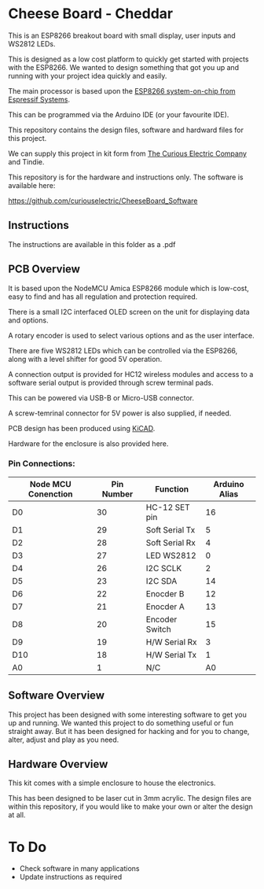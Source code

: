 # Cheese Board - Cheddar


This is an ESP8266 breakout board with small display, user inputs and WS2812 LEDs. 

This is designed as a low cost platform to quickly get started with projects with the ESP8266. We wanted to design something that got you up and running with your project idea quickly and easily.

The main processor is based upon the [ESP8266 system-on-chip from Espressif Systems](https://en.wikipedia.org/wiki/ESP8266).

This can be programmed via the Arduino IDE (or your favourite IDE).

This repository contains the design files, software and hardward files for this project.

We can supply this project in kit form from [The Curious Electric Company](https://www.curiouselectric.co.uk/) and Tindie.

This repository is for the hardware and instructions only. The software is available here:

https://github.com/curiouselectric/CheeseBoard_Software

## Instructions

The instructions are available in this folder as a .pdf

## PCB Overview

It is based upon the NodeMCU Amica ESP8266 module which is low-cost, easy to find and has all regulation and protection required.

There is a small I2C interfaced OLED screen on the unit for displaying data and options.

A rotary encoder is used to select various options and as the user interface.

There are five WS2812 LEDs which can be controlled via the ESP8266, along with a level shifter for good 5V operation.

A connection output is provided for HC12 wireless modules and access to a software serial output is provided through screw terminal pads.

This can be powered via USB-B or Micro-USB connector.

A screw-temrinal connector for 5V power is also supplied, if needed.

PCB design has been produced using [KiCAD](http://kicad-pcb.org/).

Hardware for the enclosure is also provided here.


### Pin Connections:

| Node MCU Conenction | Pin Number     |Function          | Arduino Alias   |
|---------------------|----------------|------------------|-----------------|
| D0                  | 30             | HC-12 SET pin    | 16              |
| D1                  | 29             | Soft Serial Tx   | 5               |
| D2                  | 28             | Soft Serial Rx   | 4               |
| D3                  | 27             | LED WS2812       | 0               |
| D4                  | 26             | I2C SCLK         | 2               |
| D5                  | 23             | I2C SDA          | 14              |
| D6                  | 22             | Enocder B        | 12              |
| D7                  | 21             | Enocder A        | 13              |
| D8                  | 20             | Encoder Switch   | 15              |
| D9                  | 19             | H/W Serial Rx    | 3               |
| D10                 | 18             | H/W Serial Tx    | 1               |
| A0                  | 1              | N/C              | A0              |


## Software Overview

This project has been designed with some interesting software to get you up and running. We wanted this project to do something useful or fun straight away. But it has been designed for hacking and for you to change, alter, adjust and play as you need.

## Hardware Overview

This kit comes with a simple enclosure to house the electronics.

This has been designed to be laser cut in 3mm acrylic. The design files are within this repository, if you would like to make your own or alter the design at all.


# To Do

* Check software in many applications
* Update instructions as required
